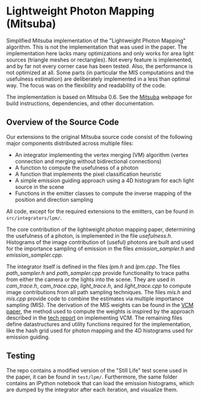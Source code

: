 # Lightweight Photon Mapping (Mitsuba)

Simplified Mitsuba implementation of the "Lightweight Photon Mapping" algorithm. This is not the implementation that was used in the paper.
The implementation here lacks many optimizations and only works for area light sources (triangle meshes or rectangles).
Not every feature is implemented, and by far not every corner case has been tested.
Also, the performance is not optimized at all. Some parts (in particular the MIS computations and the usefulness estimation) are deliberately implemented in a less than optimal way. The focus was on the flexibility and readability of the code.

The implementation is based on Mitsuba 0.6. See the [Mitsuba](https://www.mitsuba-renderer.org/) webpage for build instructions, dependencies, and other documentation.

## Overview of the Source Code

Our extensions to the original Mitsuba source code consist of the following major components distributed across multiple files:
- An integrator implementing the vertex merging (VM) algorithm (vertex connection and merging without bidirectional connections)
- A function to compute the usefulness of a photon
- A function that implements the pixel classification heuristic
- A simple emission guiding approach using a 4D histogram for each light source in the scene
- Functions in the emitter classes to compute the inverse mapping of the position and direction sampling

All code, except for the required extensions to the emitters, can be found in ``src/integrators/lpm/``.

The core contribution of the lightweight photon mapping paper, determining the usefulness of a photon, is implemented in the file *usefulness.h*.
Histograms of the image contribution of (useful) photons are built and used for the importance sampling of emission in the files *emission_sampler.h* and *emission_sampler.cpp*.

The integrator itself is defined in the files *lpm.h* and *lpm.cpp*.
The files *path_sampler.h* and *path_sampler.cpp* provide functionality to trace paths from either the camera or the lights into the scene.
They are used in *cam_trace.h*, *cam_trace.cpp*, *light_trace.h*, and *light_trace.cpp* to compute image contributions from all path sampling techniques.
The files *mis.h* and *mis.cpp* provide code to combine the estimates via multiple importance sampling (MIS).
The derivation of the MIS weights can be found in the [VCM paper](http://www.iliyan.com/publications/VertexMerging), the method used to compute the weights is inspired by the approach described in the [tech report](http://www.iliyan.com/publications/ImplementingVCM) on implementing VCM.
The remaining files define datastructures and utility functions required for the implementation, like the hash grid used for photon mapping and the 4D histograms used for emission guiding.

## Testing

The repo contains a modified version of the "Still Life" test scene used in the paper, it can be found in ``test/lpm/``.
Furthermore, the same folder contains an IPython notebook that can load the emission histograms, which are dumped by the integrator after each iteration, and visualize them.
